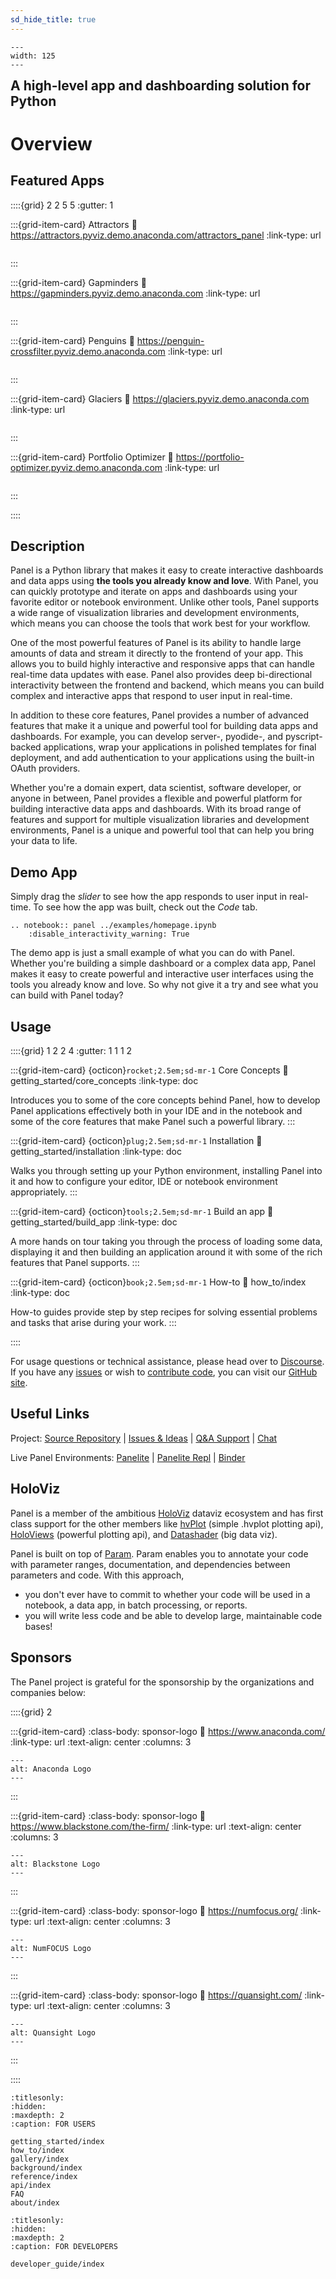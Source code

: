 ```yaml
---
sd_hide_title: true
---
```


```{image} _static/logo_stacked.png
---
width: 125
---
```

<h2 style="margin-top: 0.3em;">A high-level app and dashboarding solution for Python</h2>

# Overview

## Featured Apps

::::{grid} 2 2 5 5
:gutter: 1

:::{grid-item-card} Attractors
:link: https://attractors.pyviz.demo.anaconda.com/attractors_panel
:link-type: url

```{image} https://assets.holoviews.org/panel/thumbnails/index/attractors.png
```
:::

:::{grid-item-card} Gapminders
:link: https://gapminders.pyviz.demo.anaconda.com
:link-type: url

```{image} https://assets.holoviews.org/panel/thumbnails/index/gapminders.png
```
:::

:::{grid-item-card} Penguins
:link: https://penguin-crossfilter.pyviz.demo.anaconda.com
:link-type: url

```{image} https://assets.holoviews.org/panel/thumbnails/index/penguins.png
```
:::

:::{grid-item-card} Glaciers
:link: https://glaciers.pyviz.demo.anaconda.com
:link-type: url

```{image} https://assets.holoviews.org/panel/thumbnails/index/glaciers.png
```
:::

:::{grid-item-card} Portfolio Optimizer
:link: https://portfolio-optimizer.pyviz.demo.anaconda.com
:link-type: url

```{image} https://assets.holoviews.org/panel/thumbnails/index/portfolio_optimizer.png
```
:::

::::

## Description

Panel is a Python library that makes it easy to create interactive dashboards and data apps using **the tools you already know and love**. With Panel, you can quickly prototype and iterate on apps and dashboards using your favorite editor or notebook environment. Unlike other tools, Panel supports a wide range of visualization libraries and development environments, which means you can choose the tools that work best for your workflow.

One of the most powerful features of Panel is its ability to handle large amounts of data and stream it directly to the frontend of your app. This allows you to build highly interactive and responsive apps that can handle real-time data updates with ease. Panel also provides deep bi-directional interactivity between the frontend and backend, which means you can build complex and interactive apps that respond to user input in real-time.

In addition to these core features, Panel provides a number of advanced features that make it a unique and powerful tool for building data apps and dashboards. For example, you can develop server-, pyodide-, and pyscript-backed applications, wrap your applications in polished templates for final deployment, and add authentication to your applications using the built-in OAuth providers.

Whether you're a domain expert, data scientist, software developer, or anyone in between, Panel provides a flexible and powerful platform for building interactive data apps and dashboards. With its broad range of features and support for multiple visualization libraries and development environments, Panel is a unique and powerful tool that can help you bring your data to life.

## Demo App

Simply drag the *slider* to see how the app responds to user input in real-time. To see how the app was built, check out the *Code* tab.

```{eval-rst}
.. notebook:: panel ../examples/homepage.ipynb
    :disable_interactivity_warning: True
```

The demo app is just a small example of what you can do with Panel. Whether you're building a simple dashboard or a complex data app, Panel makes it easy to create powerful and interactive user interfaces using the tools you already know and love. So why not give it a try and see what you can build with Panel today?

## Usage

::::{grid} 1 2 2 4
:gutter: 1 1 1 2

:::{grid-item-card} {octicon}`rocket;2.5em;sd-mr-1` Core Concepts
:link: getting_started/core_concepts
:link-type: doc

Introduces you to some of the core concepts behind Panel, how to develop Panel applications effectively both in your IDE and in the notebook and some of the core features that make Panel such a powerful library.
:::

:::{grid-item-card} {octicon}`plug;2.5em;sd-mr-1` Installation
:link: getting_started/installation
:link-type: doc

Walks you through setting up your Python environment, installing Panel into it and how to configure your editor, IDE or notebook environment appropriately.
:::

:::{grid-item-card} {octicon}`tools;2.5em;sd-mr-1` Build an app
:link: getting_started/build_app
:link-type: doc

A more hands on tour taking you through the process of loading some data, displaying it and then building an application around it with some of the rich features that Panel supports.
:::

:::{grid-item-card} {octicon}`book;2.5em;sd-mr-1` How-to
:link: how_to/index
:link-type: doc

How-to guides provide step by step recipes for solving essential problems and tasks that arise during your work.
:::

::::

For usage questions or technical assistance, please head over to [Discourse](https://discourse.holoviz.org/). If you have any [issues](https://github.com/holoviz/panel/issues) or wish to [contribute code](https://help.github.com/articles/about-pull-requests), you can visit our [GitHub site](https://github.com/holoviz/panel).

## Useful Links

Project: [Source Repository](https://github.com/holoviz/panel) | [Issues & Ideas](https://github.com/holoviz/panel/issues) | [Q&A Support](https://discourse.holoviz.org/) | [Chat](https://discord.gg/rb6gPXbdAr)

Live Panel Environments: [Panelite](https://panelite.holoviz.org/) | [Panelite Repl](https://panelite.holoviz.org/repl/) | [Binder](https://mybinder.org/v2/gh/holoviz/panel/v0.14.4?urlpath=lab/tree/examples)

## HoloViz

Panel is a member of the ambitious [HoloViz](https://holoviz.org/) dataviz ecosystem and has first class support for the other members like [hvPlot](https://hvplot.holoviz.org) (simple .hvplot plotting api), [HoloViews](https://holoviews.org/) (powerful plotting api), and [Datashader](https://datashader.org/) (big data viz).

Panel is built on top of [Param](https://param.holoviz.org). Param enables you to annotate your code with parameter ranges, documentation, and dependencies between parameters and code. With this approach,

- you don't ever have to commit to whether your code will be used in a notebook, a data app, in batch processing, or reports.
- you will write less code and be able to develop large, maintainable code bases!

## Sponsors

The Panel project is grateful for the sponsorship by the organizations and companies below:

::::{grid} 2

:::{grid-item-card}
:class-body: sponsor-logo
:link: https://www.anaconda.com/
:link-type: url
:text-align: center
:columns: 3

```{image} https://static.bokeh.org/sponsor/anaconda.png
---
alt: Anaconda Logo
---
```
:::

:::{grid-item-card}
:class-body: sponsor-logo
:link: https://www.blackstone.com/the-firm/
:link-type: url
:text-align: center
:columns: 3

```{image} https://static.bokeh.org/sponsor/blackstone.png
---
alt: Blackstone Logo
---
```
:::

:::{grid-item-card}
:class-body: sponsor-logo
:link: https://numfocus.org/
:link-type: url
:text-align: center
:columns: 3

```{image} https://numfocus.org/wp-content/uploads/2017/03/numfocusweblogo_orig-1.png
---
alt: NumFOCUS Logo
---
```
:::

:::{grid-item-card}
:class-body: sponsor-logo
:link: https://quansight.com/
:link-type: url
:text-align: center
:columns: 3

```{image} https://assets.holoviz.org/logos/Quansight-logo.svg
---
alt: Quansight Logo
---
```
:::

::::

```{toctree}
:titlesonly:
:hidden:
:maxdepth: 2
:caption: FOR USERS

getting_started/index
how_to/index
gallery/index
background/index
reference/index
api/index
FAQ
about/index
```

```{toctree}
:titlesonly:
:hidden:
:maxdepth: 2
:caption: FOR DEVELOPERS

developer_guide/index
```
